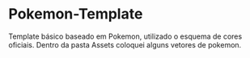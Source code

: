 # Pokemon-Template

Template básico baseado em Pokemon, utilizado o esquema de cores oficiais.
Dentro da pasta Assets coloquei alguns vetores de pokemon.
